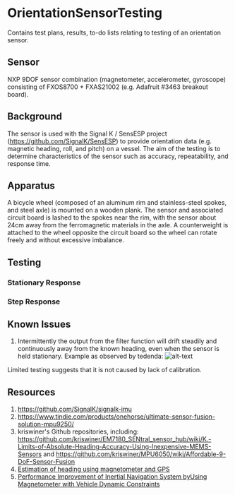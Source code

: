 # OrientationSensorTesting
Contains test plans, results, to-do lists relating to testing of an orientation sensor.

## Sensor
NXP 9DOF sensor combination (magnetometer, accelerometer, gyroscope) consisting of FXOS8700 + FXAS21002 (e.g. Adafruit #3463 breakout board).

## Background
The sensor is used with the Signal K / SensESP project (https://github.com/SignalK/SensESP) to provide orientation data (e.g. magnetic heading, roll, and pitch) on a vessel.
The aim of the testing is to determine characteristics of the sensor such as accuracy, repeatability, and response time.

## Apparatus
A bicycle wheel (composed of an aluminum rim and stainless-steel spokes, and steel axle) is mounted on a wooden plank. 
The sensor and associated circuit board is lashed to the spokes near the rim, with the sensor about 24cm away from the ferromagnetic materials in the axle.
A counterweight is attached to the wheel opposite the circuit board so the wheel can rotate freely and without excessive imbalance.

## Testing
### Stationary Response
### Step Response

## Known Issues
1. Intermittently the output from the filter function will drift steadily and continuously away from the known heading, even when the sensor is held stationary.
Example as observed by tedenda: 
![alt-text](https://user-images.githubusercontent.com/4216986/96929437-68397280-14ba-11eb-851c-1f752c096e8b.png "as observed by tedenda")

Limited testing suggests that it is not caused by lack of calibration.

## Resources
1. https://github.com/SignalK/signalk-imu
2. https://www.tindie.com/products/onehorse/ultimate-sensor-fusion-solution-mpu9250/
3. kriswiner's Github repositories, including: https://github.com/kriswiner/EM7180_SENtral_sensor_hub/wiki/K.-Limits-of-Absolute-Heading-Accuracy-Using-Inexpensive-MEMS-Sensors
 and https://github.com/kriswiner/MPU6050/wiki/Affordable-9-DoF-Sensor-Fusion
4. [Estimation of heading using magnetometer and GPS](https://www.diva-portal.org/smash/get/diva2:648760/FULLTEXT01.pdf)
5. [Performance Improvement of Inertial Navigation System byUsing Magnetometer with Vehicle Dynamic Constraints](http://downloads.hindawi.com/journals/js/2015/435062.pdf)



